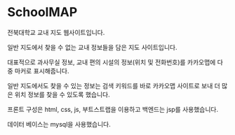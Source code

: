 # SchoolMAP

전북대학교 교내 지도 웹사이트입니다. 

일반 지도에서 찾을 수 없는 교내 정보들을 담은 지도 사이트입니다. 

대표적으로 과사무실 정보, 교내 편의 시설의 정보(위치 및 전화번호)를 카카오맵에 다중 마커로 표시해줍니다.

일반 지도에서도 찾을 수 있는 정보는 검색 키워드를 바로 카카오맵 사이트로 보내 더 많은 위치 정보를 찾을 수 있도록 했습니다.

프론트 구성은 html, css, js, 부트스트랩을 이용하고 백엔드는 jsp를 사용했습니다. 

데이터 베이스는 mysql을 사용했습니다.  
